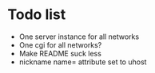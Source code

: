 Todo list
=========

* One server instance for all networks
* One cgi for all networks?
* Make README suck less
* nickname name= attribute set to uhost
